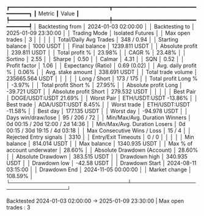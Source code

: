 ┏━━━━━━━━━━━━━━━━━━━━━━━━━━━━━━━┳━━━━━━━━━━━━━━━━━━━━━━━━━━━━━━━━━┓
┃ Metric                        ┃ Value                           ┃
┡━━━━━━━━━━━━━━━━━━━━━━━━━━━━━━━╇━━━━━━━━━━━━━━━━━━━━━━━━━━━━━━━━━┩
│ Backtesting from              │ 2024-01-03 02:00:00             │
│ Backtesting to                │ 2025-01-09 23:30:00             │
│ Trading Mode                  │ Isolated Futures                │
│ Max open trades               │ 3                               │
│                               │                                 │
│ Total/Daily Avg Trades        │ 348 / 0.94                      │
│ Starting balance              │ 1000 USDT                       │
│ Final balance                 │ 1239.811 USDT                   │
│ Absolute profit               │ 239.811 USDT                    │
│ Total profit %                │ 23.98%                          │
│ CAGR %                        │ 23.48%                          │
│ Sortino                       │ 2.55                            │
│ Sharpe                        │ 0.50                            │
│ Calmar                        │ 4.31                            │
│ SQN                           │ 0.52                            │
│ Profit factor                 │ 1.06                            │
│ Expectancy (Ratio)            │ 0.69 (0.02)                     │
│ Avg. daily profit %           │ 0.06%                           │
│ Avg. stake amount             │ 338.691 USDT                    │
│ Total trade volume            │ 235665.564 USDT                 │
│                               │                                 │
│ Long / Short                  │ 173 / 175                       │
│ Total profit Long %           │ -3.97%                          │
│ Total profit Short %          │ 27.95%                          │
│ Absolute profit Long          │ -39.721 USDT                    │
│ Absolute profit Short         │ 279.532 USDT                    │
│                               │                                 │
│ Best Pair                     │ DOGE/USDT:USDT 21.69%           │
│ Worst Pair                    │ ETH/USDT:USDT -13.86%           │
│ Best trade                    │ ADA/USDT:USDT 8.45%             │
│ Worst trade                   │ ETH/USDT:USDT -11.58%           │
│ Best day                      │ 177.135 USDT                    │
│ Worst day                     │ -94.978 USDT                    │
│ Days win/draw/lose            │ 95 / 206 / 72                   │
│ Min/Max/Avg. Duration Winners │ 0d 00:15 / 20d 12:00 / 2d 14:36 │
│ Min/Max/Avg. Duration Losers  │ 0d 00:15 / 30d 19:15 / 4d 03:18 │
│ Max Consecutive Wins / Loss   │ 15 / 4                          │
│ Rejected Entry signals        │ 3310                            │
│ Entry/Exit Timeouts           │ 0 / 0                           │
│                               │                                 │
│ Min balance                   │ 814.014 USDT                    │
│ Max balance                   │ 1340.935 USDT                   │
│ Max % of account underwater   │ 28.60%                          │
│ Absolute Drawdown (Account)   │ 28.60%                          │
│ Absolute Drawdown             │ 383.515 USDT                    │
│ Drawdown high                 │ 340.935 USDT                    │
│ Drawdown low                  │ -42.58 USDT                     │
│ Drawdown Start                │ 2024-08-11 03:15:00             │
│ Drawdown End                  │ 2024-11-05 00:00:00             │
│ Market change                 │ 108.59%                         │
└───────────────────────────────┴─────────────────────────────────┘

Backtested 2024-01-03 02:00:00 -> 2025-01-09 23:30:00 | Max open trades : 3
